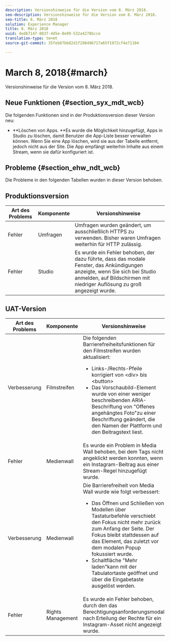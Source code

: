 ```yaml
---
description: Versionshinweise für die Version vom 8. März 2018.
seo-description: Versionshinweise für die Version vom 8. März 2018.
seo-title: 8. März 2018
solution: Experience Manager
title: 8. März 2018
uuid: 4ed67147-0837-4d5e-8e99-532a4278bcce
translation-type: tm+mt
source-git-commit: 35feb87bb82d1f298496717a65f1972cf4e71104

---
```



# March 8, 2018{#march}

Versionshinweise für die Version vom 8. März 2018.

## Neue Funktionen {#section_syx_mdt_wcb}

Die folgenden Funktionen sind in der Produktionsversion dieser Version neu:

* **Löschen von Apps. **Es wurde die Möglichkeit hinzugefügt, Apps in Studio zu löschen, damit Benutzer die App-Liste besser verwalten können. Wenn Sie eine App löschen, wird sie aus der Tabelle entfernt, jedoch nicht aus der Site. Die App empfängt weiterhin Inhalte aus einem Stream, wenn sie dafür konfiguriert ist.

## Probleme {#section_ehw_ndt_wcb}

Die Probleme in den folgenden Tabellen wurden in dieser Version behoben.

## Produktionsversion

| **Art des Problems** | **Komponente** | **Versionshinweise** |
|---|---|---|
| Fehler | Umfragen | Umfragen wurden geändert, um ausschließlich HTTPS zu verwenden. Bisher waren Umfragen weiterhin für HTTP zulässig. |
| Fehler | Studio | Es wurde ein Fehler behoben, der dazu führte, dass das modale Fenster, das Ankündigungen anzeigte, wenn Sie sich bei Studio anmelden, auf Bildschirmen mit niedriger Auflösung zu groß angezeigt wurde. |

## UAT-Version

| Art des Problems | Komponente | Versionshinweise |
|--- |--- |--- |
| Verbesserung | Filmstreifen | Die folgenden Barrierefreiheitsfunktionen für den Filmstreifen wurden aktualisiert: <br><ul><li>Links-/Rechts-Pfeile korrigiert von &lt;div&gt; bis &lt;button&gt; </li><li>Das Vorschaubild-Element wurde von einer weniger beschreibenden ARIA-Beschriftung von "Offenes angehängtes Foto"zu einer Beschriftung geändert, die den Namen der Plattform und den Beitragstext liest.</li></ul> |
| Fehler | Medienwall | Es wurde ein Problem in Media Wall behoben, bei dem Tags nicht angeklickt werden konnten, wenn ein Instagram-Beitrag aus einer Stream-Regel hinzugefügt wurde. |
| Verbesserung | Medienwall | Die Barrierefreiheit von Media Wall wurde wie folgt verbessert: <br><ul><li>Das Öffnen und Schließen von Modellen über Tastaturbefehle verschiebt den Fokus nicht mehr zurück zum Anfang der Seite. Der Fokus bleibt stattdessen auf das Element, das zuletzt vor dem modalen Popup fokussiert wurde.</li><li>Schaltfläche "Mehr laden"kann mit der Tabulatortaste geöffnet und über die Eingabetaste ausgelöst werden.</li></ul> |
| Fehler | Rights Management | Es wurde ein Fehler behoben, durch den das Berechtigungsanforderungsmodal nach Erteilung der Rechte für ein Instagram-Asset nicht angezeigt wurde. |

